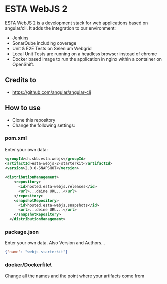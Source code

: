 # ESTA WebJS 2
ESTA WebJS 2 is a development stack for web applications based on angular/cli. It adds the integration to our environment:

* Jenkins
* SonarQube including coverage
* Unit & E2E Tests on Selenium Webgrid
* Local Unit Tests are running on a headless browser instead of chrome
* Docker based image to run the application in nginx within a container on OpenShift.

## Credits to
* https://github.com/angular/angular-cli

## How to use
* Clone this repository
* Change the following settings:

### pom.xml
Enter your own data:
```xml
<groupId>ch.sbb.esta.webjs</groupId>
<artifactId>esta-webjs-2-starterkit</artifactId>
<version>2.0.0-SNAPSHOT</version>
 
<distributionManagement>
    <repository>
      <id>hosted.esta-webjs.releases</id>
      <url>...deine URL...</url>
    </repository>
    <snapshotRepository>
      <id>hosted.esta-webjs.snapshots</id>
      <url>...deine URL...</url>
    </snapshotRepository>
  </distributionManagement>
```

### package.json
Enter your own data. Also Version and Authors...   
```json
{"name": "webjs-starterkit"}
```

### docker/Dockerfile\
Change all the names and the point where your artifacts come from 
